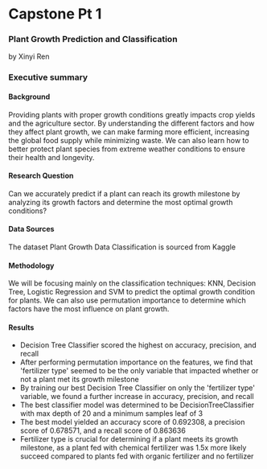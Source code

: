 # Capstone Pt 1
### Plant Growth Prediction and Classification

by Xinyi Ren

### Executive summary

#### Background
Providing plants with proper growth conditions greatly impacts crop yields and the agriculture sector. By understanding the different factors and how they affect plant growth, we can make farming more efficient, increasing the global food supply while minimizing waste. We can also learn how to better protect plant species from extreme weather conditions to ensure their health and longevity.

#### Research Question
Can we accurately predict if a plant can reach its growth milestone by analyzing its growth factors and determine the most optimal growth conditions?

#### Data Sources
The dataset Plant Growth Data Classification is sourced from Kaggle

#### Methodology
We will be focusing mainly on the classification techniques: KNN, Decision Tree, Logistic Regression and SVM to predict the optimal growth condition for plants. We can also use permutation importance to determine which factors have the most influence on plant growth.

#### Results
- Decision Tree Classifier scored the highest on accuracy, precision, and recall
- After performing permutation importance on the features, we find that 'fertilizer type' seemed to be the only variable that impacted whether or not a plant met its growth milestone
- By training our best Decision Tree Classifier on only the 'fertilizer type' variable, we found a further increase in accuracy, precision, and recall
- The best classifier model was determined to be DecisionTreeClassifier with max depth of 20 and a minimum samples leaf of 3
- The best model yielded an accuracy score of 0.692308, a precision score of 0.678571, and a recall score of 0.863636
- Fertilizer type is crucial for determining if a plant meets its growth milestone, as a plant fed with chemical fertilizer was 1.5x more likely succeed compared to plants fed with organic fertilizer and no fertilizer
